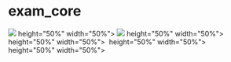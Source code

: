 # exam_core
<p>

<img src ="https://user-images.githubusercontent.com/119837659/231369354-988d25e6-e423-4156-886d-ba76caf3f3b1.png">
 height="50%" width="50%">
  <img src ="https://user-images.githubusercontent.com/119837659/231369591-c3f3b8ea-b426-4355-9913-82de31d5bb6f.png">
height="50%" width="50%">
  <img width="https://user-images.githubusercontent.com/119837659/231369746-25122c17-9560-4361-bdc7-64871486936a.png">
  height="50%" width="50%">
   <img width="https://user-images.githubusercontent.com/119837659/231369888-87361543-7a2a-4255-afd7-91dc81f7e938.png">
 height="50%" width="50%">
   <img width="https://user-images.githubusercontent.com/119837659/231369996-b88219ab-ccc6-43d7-81f4-03a79fe94201.png">
 height="50%" width="50%">


</p>
